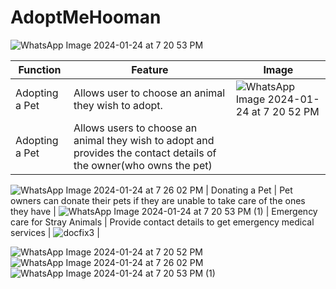 # AdoptMeHooman

![WhatsApp Image 2024-01-24 at 7 20 53 PM](https://github.com/barkhayadav12/AdoptMeHooman/assets/143165059/aef5d8e1-376d-4fa1-b96e-ecc9dfe8f145)

| Function | Feature | Image |
| --- | ----------- | -------|
| Adopting a Pet | Allows user to choose an animal they wish to adopt. | ![WhatsApp Image 2024-01-24 at 7 20 52 PM](https://github.com/barkhayadav12/AdoptMeHooman/assets/143165059/4884155e-1486-4265-bcfe-d959d6955165)
| Adopting a Pet | Allows users to choose an animal they wish to adopt and provides the contact details of the owner(who owns the pet) |
![WhatsApp Image 2024-01-24 at 7 26 02 PM](https://github.com/barkhayadav12/AdoptMeHooman/assets/143165059/adb7c0db-a4a6-4781-a15d-ffd2862f4dd1)
| Donating a Pet | Pet owners can donate their pets if they are unable to take care of the ones they have | 
![WhatsApp Image 2024-01-24 at 7 20 53 PM (1)](https://github.com/barkhayadav12/AdoptMeHooman/assets/143165059/f9431768-8455-4ee3-9c53-71e2a787c1dc)
| Emergency care for Stray Animals | Provide contact details to get emergency medical services | ![docfix3](https://github.com/5h0ov/PetMe/assets/83227649/5ad9418b-5991-4495-b7a5-1b4fdcb5528d) |


![WhatsApp Image 2024-01-24 at 7 20 52 PM](https://github.com/barkhayadav12/AdoptMeHooman/assets/143165059/4884155e-1486-4265-bcfe-d959d6955165)
![WhatsApp Image 2024-01-24 at 7 26 02 PM](https://github.com/barkhayadav12/AdoptMeHooman/assets/143165059/adb7c0db-a4a6-4781-a15d-ffd2862f4dd1)
![WhatsApp Image 2024-01-24 at 7 20 53 PM (1)](https://github.com/barkhayadav12/AdoptMeHooman/assets/143165059/f9431768-8455-4ee3-9c53-71e2a787c1dc)
